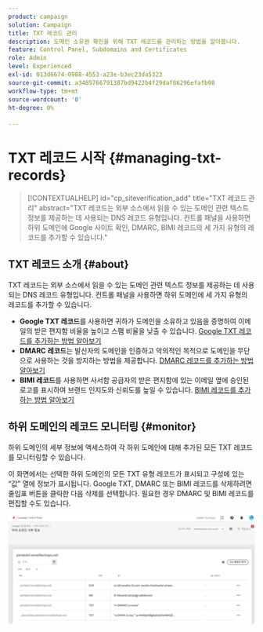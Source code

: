 ```yaml
---
product: campaign
solution: Campaign
title: TXT 레코드 관리
description: 도메인 소유권 확인을 위해 TXT 레코드를 관리하는 방법을 알아봅니다.
feature: Control Panel, Subdomains and Certificates
role: Admin
level: Experienced
exl-id: 013d6674-0988-4553-a23e-b3ec23da5323
source-git-commit: a3485766791387bd9422b4f29daf86296efafb98
workflow-type: tm+mt
source-wordcount: '0'
ht-degree: 0%

---
```


# TXT 레코드 시작 {#managing-txt-records}

>[!CONTEXTUALHELP]
>id="cp_siteverification_add"
>title="TXT 레코드 관리"
>abstract="TXT 레코드는 외부 소스에서 읽을 수 있는 도메인 관련 텍스트 정보를 제공하는 데 사용되는 DNS 레코드 유형입니다. 컨트롤 패널을 사용하면 하위 도메인에 Google 사이트 확인, DMARC, BIMI 레코드의 세 가지 유형의 레코드를 추가할 수 있습니다."

## TXT 레코드 소개 {#about}

TXT 레코드는 외부 소스에서 읽을 수 있는 도메인 관련 텍스트 정보를 제공하는 데 사용되는 DNS 레코드 유형입니다. 컨트롤 패널을 사용하면 하위 도메인에 세 가지 유형의 레코드를 추가할 수 있습니다.

* **Google TXT 레코드**&#x200B;를 사용하면 귀하가 도메인을 소유하고 있음을 증명하여 이메일의 받은 편지함 비율을 높이고 스팸 비율을 낮출 수 있습니다. [Google TXT 레코드를 추가하는 방법 알아보기](managing-txt-records.md)
* **DMARC 레코드**&#x200B;는 발신자의 도메인을 인증하고 악의적인 목적으로 도메인을 무단으로 사용하는 것을 방지하는 방법을 제공합니다. [DMARC 레코드를 추가하는 방법 알아보기](dmarc.md)
* **BIMI 레코드**&#x200B;를 사용하면 사서함 공급자의 받은 편지함에 있는 이메일 옆에 승인된 로고를 표시하여 브랜드 인지도와 신뢰도를 높일 수 있습니다. [BIMI 레코드를 추가하는 방법 알아보기](bimi.md)

## 하위 도메인의 레코드 모니터링 {#monitor}

하위 도메인의 세부 정보에 액세스하여 각 하위 도메인에 대해 추가된 모든 TXT 레코드를 모니터링할 수 있습니다.

이 화면에서는 선택한 하위 도메인의 모든 TXT 유형 레코드가 표시되고 구성에 있는 “값” 열에 정보가 표시됩니다. Google TXT, DMARC 또는 BIMI 레코드를 삭제하려면 줄임표 버튼을 클릭한 다음 삭제를 선택합니다. 필요한 경우 DMARC 및 BIMI 레코드를 편집할 수도 있습니다.

![](assets/txt-records.png)

